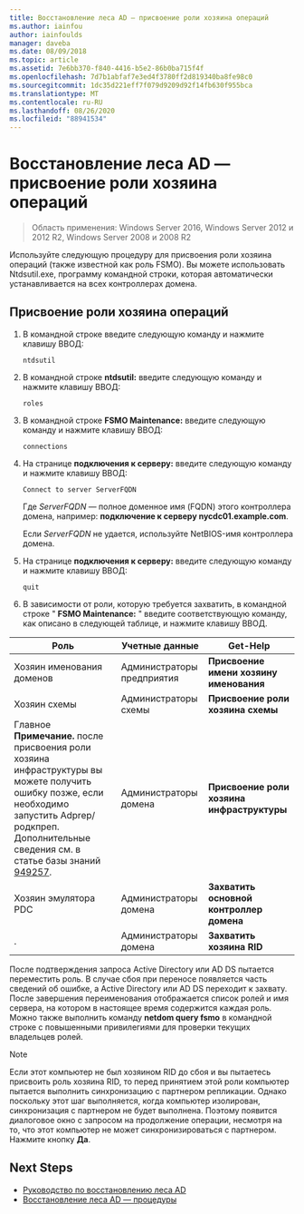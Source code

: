 ```yaml
---
title: Восстановление леса AD — присвоение роли хозяина операций
ms.author: iainfou
author: iainfoulds
manager: daveba
ms.date: 08/09/2018
ms.topic: article
ms.assetid: 7e6bb370-f840-4416-b5e2-86b0ba715f4f
ms.openlocfilehash: 7d7b1abfaf7e3ed4f3780ff2d819340ba8fe98c0
ms.sourcegitcommit: 1dc35d221eff7f079d9209d92f14fb630f955bca
ms.translationtype: MT
ms.contentlocale: ru-RU
ms.lasthandoff: 08/26/2020
ms.locfileid: "88941534"
---
```

# <a name="ad-forest-recovery---seizing-an-operations-master-role"></a>Восстановление леса AD — присвоение роли хозяина операций

>Область применения: Windows Server 2016, Windows Server 2012 и 2012 R2, Windows Server 2008 и 2008 R2

Используйте следующую процедуру для присвоения роли хозяина операций (также известной как роль FSMO). Вы можете использовать Ntdsutil.exe, программу командной строки, которая автоматически устанавливается на всех контроллерах домена.

## <a name="to-seize-an-operations-master-role"></a>Присвоение роли хозяина операций

1. В командной строке введите следующую команду и нажмите клавишу ВВОД:

   ```
   ntdsutil
   ```

2. В командной строке **ntdsutil:** введите следующую команду и нажмите клавишу ВВОД:

   ```
   roles
   ```

3. В командной строке **FSMO Maintenance:** введите следующую команду и нажмите клавишу ВВОД:

   ```
   connections
   ```

4. На странице **подключения к серверу:** введите следующую команду и нажмите клавишу ВВОД:

   ```
   Connect to server ServerFQDN
   ```

   Где *ServerFQDN* — полное доменное имя (FQDN) этого контроллера домена, например: **подключение к серверу nycdc01.example.com**.

   Если *ServerFQDN* не удается, используйте NetBIOS-имя контроллера домена.

5. На странице **подключения к серверу:** введите следующую команду и нажмите клавишу ВВОД:

   ```
   quit
   ```

6. В зависимости от роли, которую требуется захватить, в командной строке " **FSMO Maintenance:** " введите соответствующую команду, как описано в следующей таблице, и нажмите клавишу ВВОД.

|Роль|Учетные данные|Get-Help|
|----------|-----------------|-------------|
|Хозяин именования доменов|Администраторы предприятия|**Присвоение имени хозяину именования**|
|Хозяин схемы|Администраторы схемы|**Присвоение роли хозяина схемы**|
|Главное **Примечание.**  после присвоения роли хозяина инфраструктуры вы можете получить ошибку позже, если необходимо запустить Adprep/родкпреп. Дополнительные сведения см. в статье базы знаний [949257](https://support.microsoft.com/kb/949257).|Администраторы домена|**Присвоение роли хозяина инфраструктуры**|
|Хозяин эмулятора PDC|Администраторы домена|**Захватить основной контроллер домена**|
|.|Администраторы домена|**Захватить хозяина RID**|

После подтверждения запроса Active Directory или AD DS пытается переместить роль. В случае сбоя при переносе появляется часть сведений об ошибке, а Active Directory или AD DS переходит к захвату. После завершения переименования отображается список ролей и имя сервера, на котором в настоящее время содержится каждая роль. Можно также выполнить команду **netdom query fsmo** в командной строке с повышенными привилегиями для проверки текущих владельцев ролей.

> [!NOTE]
> Если этот компьютер не был хозяином RID до сбоя и вы пытаетесь присвоить роль хозяина RID, то перед принятием этой роли компьютер пытается выполнить синхронизацию с партнером репликации. Однако поскольку этот шаг выполняется, когда компьютер изолирован, синхронизация с партнером не будет выполнена. Поэтому появится диалоговое окно с запросом на продолжение операции, несмотря на то, что этот компьютер не может синхронизироваться с партнером. Нажмите кнопку **Да**.

## <a name="next-steps"></a>Next Steps

- [Руководство по восстановлению леса AD](AD-Forest-Recovery-Guide.md)
- [Восстановление леса AD — процедуры](AD-Forest-Recovery-Procedures.md)
